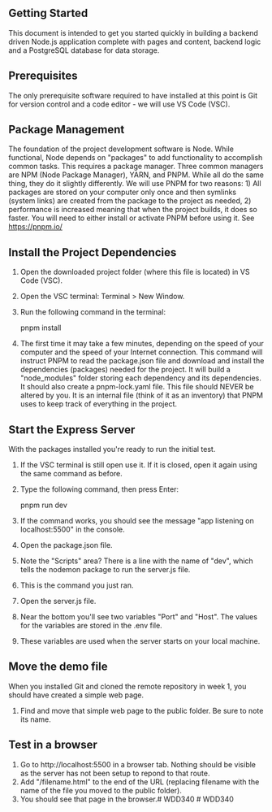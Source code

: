 ## Getting Started

This document is intended to get you started quickly in building a backend driven Node.js application complete with pages and content, backend logic and a PostgreSQL database for data storage.
## Prerequisites

The only prerequisite software required to have installed at this point is Git for version control and a code editor - we will use VS Code (VSC).

## Package Management

The foundation of the project development software is Node. While functional, Node depends on "packages" to add functionality to accomplish common tasks. This requires a package manager. Three common managers are NPM (Node Package Manager), YARN, and PNPM. While all do the same thing, they do it slightly differently. We will use PNPM for two reasons: 1) All packages are stored on your computer only once and then symlinks (system links) are created from the package to the project as needed, 2) performance is increased meaning that when the project builds, it does so faster.
You will need to either install or activate PNPM before using it. See https://pnpm.io/

## Install the Project Dependencies

1. Open the downloaded project folder (where this file is located) in VS Code (VSC).
2. Open the VSC terminal: Terminal > New Window.
3. Run the following command in the terminal:

    pnpm install

4. The first time it may take a few minutes, depending on the speed of your computer and the speed of your Internet connection. This command will instruct PNPM to read the package.json file and download and install the dependencies (packages) needed for the project. It will build a "node_modules" folder storing each dependency and its dependencies. It should also create a pnpm-lock.yaml file. This file should NEVER be altered by you. It is an internal file (think of it as an inventory) that PNPM uses to keep track of everything in the project.

## Start the Express Server

With the packages installed you're ready to run the initial test.
1. If the VSC terminal is still open use it. If it is closed, open it again using the same command as before.
2. Type the following command, then press Enter:

    pnpm run dev

3. If the command works, you should see the message "app listening on localhost:5500" in the console.
4. Open the package.json file.
5. Note the "Scripts" area? There is a line with the name of "dev", which tells the nodemon package to run the server.js file.
6. This is the command you just ran.
7. Open the server.js file.
8. Near the bottom you'll see two variables "Port" and "Host". The values for the variables are stored in the .env file.
9. These variables are used when the server starts on your local machine.

## Move the demo file

When you installed Git and cloned the remote repository in week 1, you should have created a simple web page.
1. Find and move that simple web page to the public folder. Be sure to note its name.
## Test in a browser

1. Go to http://localhost:5500 in a browser tab. Nothing should be visible as the server has not been setup to repond to that route.
2. Add "/filename.html" to the end of the URL (replacing filename with the name of the file you moved to the public folder).
3. You should see that page in the browser.#   W D D 3 4 0  
 #   W D D 3 4 0  
 